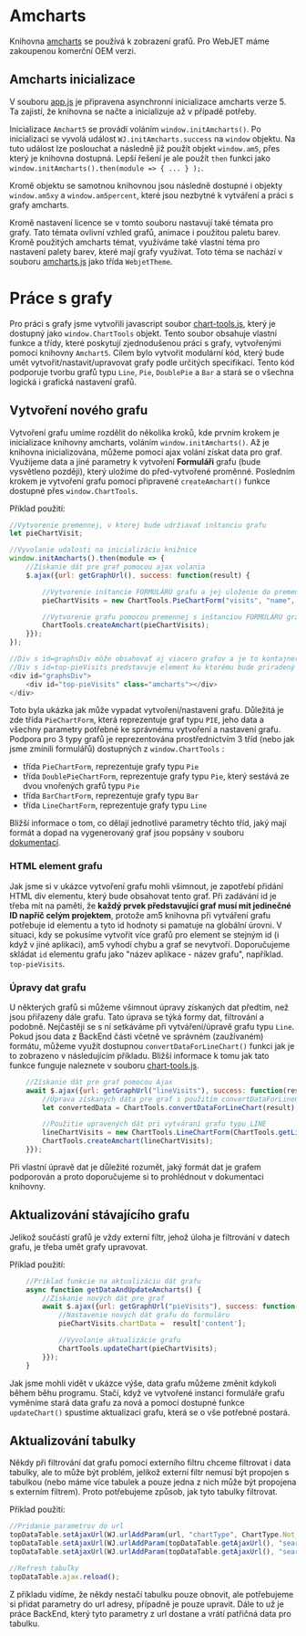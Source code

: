 # Amcharts

Knihovna [amcharts](http://amcharts.com) se používá k zobrazení grafů. Pro WebJET máme zakoupenou komerční OEM verzi.

## Amcharts inicializace

V souboru [app.js](../../../../../../src/main/webapp/admin/v9/src/js/app.js) je připravena asynchronní inicializace amcharts verze 5. Ta zajistí, že knihovna se načte a inicializuje až v případě potřeby.

Inicializace `Amchart5` se provádí voláním `window.initAmcharts()`. Po inicializaci se vyvolá událost `WJ.initAmcharts.success` na `window` objektu. Na tuto událost lze poslouchat a následně již použít objekt `window.am5`, přes který je knihovna dostupná. Lepší řešení je ale použít `then` funkci jako `window.initAmcharts().then(module => { ... } );`.

Kromě objektu se samotnou knihovnou jsou následně dostupné i objekty `window.am5xy` a `window.am5percent`, které jsou nezbytné k vytváření a práci s grafy amcharts.

Kromě nastavení licence se v tomto souboru nastavují také témata pro grafy. Tato témata ovlivní vzhled grafů, animace i použitou paletu barev. Kromě použitých amcharts témat, využíváme také vlastní téma pro nastavení palety barev, které mají grafy využívat. Toto téma se nachází v souboru [amcharts.js](../../../../../../src/main/webapp/admin/v9/src/js/libs/chart/amcharts.js) jako třída `WebjetTheme`.

# Práce s grafy

Pro práci s grafy jsme vytvořili javascript soubor [chart-tools.js](../../../../../../src/main/webapp/admin/v9/src/js/libs/chart/chart-tools.js), který je dostupný jako `window.ChartTools` objekt. Tento soubor obsahuje vlastní funkce a třídy, které poskytují zjednodušenou práci s grafy, vytvořenými pomocí knihovny `Amchart5`. Cílem bylo vytvořit modulární kód, který bude umět vytvořit/nastavit/upravovat grafy podle určitých specifikací. Tento kód podporuje tvorbu grafů typu `Line`, `Pie`, `DoublePie` a `Bar` a stará se o všechna logická i grafická nastavení grafů.

## Vytvoření nového grafu

Vytvoření grafu umíme rozdělit do několika kroků, kde prvním krokem je inicializace knihovny amcharts, voláním `window.initAmcharts()`. Až je knihovna inicializována, můžeme pomocí ajax volání získat data pro graf. Využijeme data a jiné parametry k vytvoření **Formuláři** grafu (bude vysvětleno později), který uložíme do před-vytvořené proměnné. Posledním krokem je vytvoření grafu pomocí připravené `createAmchart()` funkce dostupné přes `window.ChartTools`.

Příklad použití:

```javascript
//Vytvorenie premennej, v ktorej bude udržiavať inštanciu grafu
let pieChartVisit;

//Vyvolanie udalosti na inicializáciu knižnice
window.initAmcharts().then(module => {
    //Získanie dát pre graf pomocou ajax volania
    $.ajax({url: getGraphUrl(), success: function(result) {

        //Vytvorenie inštancie FORMULÁRU grafu a jej uloženie do premennej
        pieChartVisits = new ChartTools.PieChartForm("visits", "name", '[[#{stat.top.pieChart}]]', "top-pieVisits", result['content']);

        //Vytvorenie grafu pomocou premennej s inštanciou FORMULÁRU grafu
        ChartTools.createAmchart(pieChartVisits);
    }});
});

//Div s id=graphsDiv môže obsahovať aj viacero grafov a je to kontajner na grafy s určitým nastaveným štýlom
//Div s id=top-pieVisits predstavuje element ku ktorému bude priradený graf
<div id="graphsDiv">
    <div id="top-pieVisits" class="amcharts"></div>
</div>
```

Toto byla ukázka jak může vypadat vytvoření/nastavení grafu. Důležitá je zde třída `PieChartForm`, která reprezentuje graf typu `PIE`, jeho data a všechny parametry potřebné ke správnému vytvoření a nastavení grafu. Podpora pro 3 typy grafů je reprezentována prostřednictvím 3 tříd (nebo jak jsme zmínili formulářů) dostupných z `window.ChartTools` :
- třída `PieChartForm`, reprezentuje grafy typu `Pie`
- třída `DoublePieChartForm`, reprezentuje grafy typu `Pie`, který sestává ze dvou vnořených grafů typu `Pie`
- třída `BarChartForm`, reprezentuje grafy typu `Bar`
- třída `LineChartForm`, reprezentuje grafy typu `Line`

Bližší informace o tom, co dělají jednotlivé parametry těchto tříd, jaký mají formát a dopad na vygenerovaný graf jsou popsány v souboru [dokumentací](statjs.md).

### HTML element grafu

Jak jsme si v ukázce vytvoření grafu mohli všimnout, je zapotřebí přidání HTML div elementu, který bude obsahovat tento graf. Při zadávání id je třeba mít na paměti, že **každý prvek představující graf musí mít jedinečné ID napříč celým projektem**, protože am5 knihovna při vytváření grafu potřebuje id elementu a tyto id hodnoty si pamatuje na globální úrovni. V situaci, kdy se pokusíme vytvořit více grafů pro element se stejným id (i když v jiné aplikaci), am5 vyhodí chybu a graf se nevytvoří. Doporučujeme skládat `id` elementu grafu jako "název aplikace - název grafu", například. `top-pieVisits`.

### Úpravy dat grafu

U některých grafů si můžeme všimnout úpravy získaných dat předtím, než jsou přiřazeny dále grafu. Tato úprava se týká formy dat, filtrování a podobně. Nejčastěji se s ní setkáváme při vytváření/úpravě grafu typu `Line`. Pokud jsou data z BackEnd části včetně ve správném (zaužívaném) formátu, můžeme využít dostupnou `convertDataForLineChart()` funkci jak je to zobrazeno v následujícím příkladu. Bližší informace k tomu jak tato funkce funguje naleznete v souboru [chart-tools.js](../../../../../../src/main/webapp/admin/v9/src/js/libs/chart/chart-tools.js).

```javascript
    //Získanie dát pre graf pomocou Ajax
    await $.ajax({url: getGraphUrl("lineVisits"), success: function(result) {
        //Úprava získaných dáta pre graf s použitím convertDataForLineChart() fn
        let convertedData = ChartTools.convertDataForLineChart(result);

        //Použitie upravených dát pri vytváraní grafu typu LINE
        lineChartVisits = new ChartTools.LineChartForm(ChartTools.getLineChartYAxeNameObjs(["visits"], [undefined]), "dayDate", '[[#{stat.top.lineChart}]]', "top-lineVisits", convertedData, ChartTools.DateType.Days);
        ChartTools.createAmchart(lineChartVisits);
    }});
```

Při vlastní úpravě dat je důležité rozumět, jaký formát dat je grafem podporován a proto doporučujeme si to prohlédnout v dokumentaci knihovny.

## Aktualizování stávajícího grafu

Jelikož součástí grafů je vždy externí filtr, jehož úloha je filtrování v datech grafu, je třeba umět grafy upravovat.

Příklad použití:

```javascript
    //Príklad funkcie na aktualizáciu dát grafu
    async function getDataAndUpdateAmcharts() {
        //Získanie nových dát pre graf
        await $.ajax({url: getGraphUrl("pieVisits"), success: function(result) {
            //Nastavenie nových dát grafu do formuláru
            pieChartVisits.chartData =  result['content'];

            //Vyvolanie aktualizácie grafu
            ChartTools.updateChart(pieChartVisits);
        }});
    }
```

Jak jsme mohli vidět v ukázce výše, data grafu můžeme změnit kdykoli během běhu programu. Stačí, když ve vytvořené instanci formuláře grafu vyměníme stará data grafu za nová a pomocí dostupné funkce `updateChart()` spustíme aktualizaci grafu, která se o vše potřebné postará.

## Aktualizování tabulky

Někdy při filtrování dat grafu pomocí externího filtru chceme filtrovat i data tabulky, ale to může být problém, jelikož externí filtr nemusí být propojen s tabulkou (nebo máme více tabulek a pouze jedna z nich může být propojena s externím filtrem). Proto potřebujeme způsob, jak tyto tabulky filtrovat.

Příklad použití:

```javascript
//Pridanie parametrov do url
topDataTable.setAjaxUrl(WJ.urlAddParam(url, "chartType", ChartType.Not_Chart));
topDataTable.setAjaxUrl(WJ.urlAddParam(topDataTable.getAjaxUrl(), "searchRootDir", $('#rootDir').val()));
topDataTable.setAjaxUrl(WJ.urlAddParam(topDataTable.getAjaxUrl(), "searchFilterBotsOut", $('#botFilterOut').is(':checked')));

//Refresh tabuľky
topDataTable.ajax.reload();
```

Z příkladu vidíme, že někdy nestačí tabulku pouze obnovit, ale potřebujeme si přidat parametry do url adresy, případně je pouze upravit. Dále to už je práce BackEnd, který tyto parametry z url dostane a vrátí patřičná data pro tabulku.
